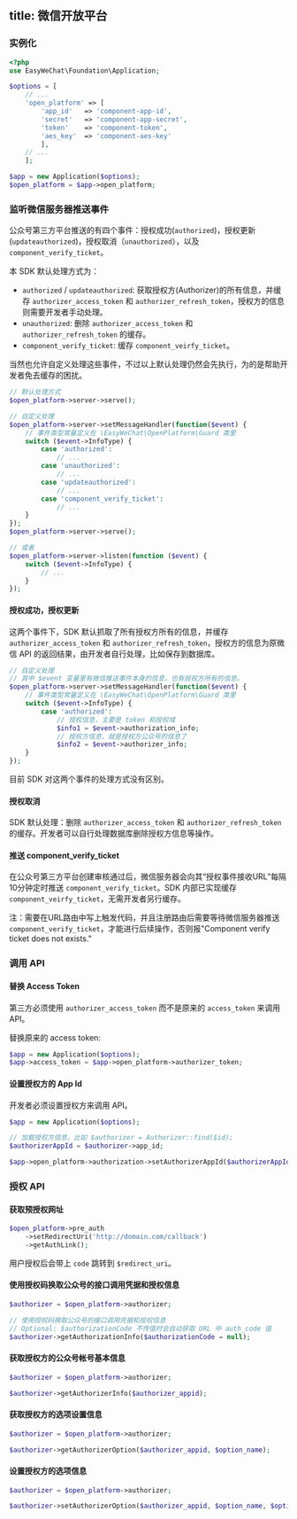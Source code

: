 title: 微信开放平台
---

### 实例化

```php
<?php
use EasyWeChat\Foundation\Application;

$options = [
    // ...
    'open_platform' => [
        'app_id'   => 'component-app-id',
        'secret'   => 'component-app-secret',
        'token'    => 'component-token',
        'aes_key'  => 'component-aes-key'
        ],
    // ...
    ];

$app = new Application($options);
$open_platform = $app->open_platform;
```

### 监听微信服务器推送事件

公众号第三方平台推送的有四个事件：授权成功(`authorized`)，授权更新(`updateauthorized`)，授权取消（`unauthorized`），以及 `component_verify_ticket`。

本 SDK 默认处理方式为：

- `authorized` / `updateauthorized`: 获取授权方(Authorizer)的所有信息，并缓存 `authorizer_access_token` 和 `authorizer_refresh_token`，授权方的信息则需要开发者手动处理。
- `unauthorized`: 删除 `authorizer_access_token` 和 `authorizer_refresh_token` 的缓存。
- `component_verify_ticket`: 缓存 `component_veirfy_ticket`。

当然也允许自定义处理这些事件，不过以上默认处理仍然会先执行，为的是帮助开发者免去缓存的困扰。

```php
// 默认处理方式
$open_platform->server->serve();

// 自定义处理
$open_platform->server->setMessageHandler(function($event) {
    // 事件类型常量定义在 \EasyWeChat\OpenPlatform\Guard 类里
    switch ($event->InfoType) {
        case 'authorized':
            // ...
        case 'unauthorized':
            // ...
        case 'updateauthorized':
            // ...
        case 'component_verify_ticket':
            // ...
    }
});
$open_platform->server->serve();

// 或者
$open_platform->server->listen(function ($event) {
    switch ($event->InfoType) {
        // ...
    }
});
```

#### 授权成功，授权更新

这两个事件下，SDK 默认抓取了所有授权方所有的信息，并缓存 `authorizer_access_token` 和 `authorizer_refresh_token`，授权方的信息为原微信 API 的返回结果，由开发者自行处理，比如保存到数据库。

```php
// 自定义处理
// 其中 $event 变量里有微信推送事件本身的信息，也有授权方所有的信息。
$open_platform->server->setMessageHandler(function($event) {
    // 事件类型常量定义在 \EasyWeChat\OpenPlatform\Guard 类里
    switch ($event->InfoType) {
        case 'authorized':
            // 授权信息，主要是 token 和授权域
            $info1 = $event->authorization_info;
            // 授权方信息，就是授权方公众号的信息了
            $info2 = $event->authorizer_info;
    }
});
```

目前 SDK 对这两个事件的处理方式没有区别。

#### 授权取消

SDK 默认处理：删除 `authorizer_access_token` 和 `authorizer_refresh_token` 的缓存。开发者可以自行处理数据库删除授权方信息等操作。

#### 推送 component_verify_ticket

在公众号第三方平台创建审核通过后，微信服务器会向其“授权事件接收URL”每隔10分钟定时推送 `component_verify_ticket`。SDK 内部已实现缓存 `component_veirfy_ticket`，无需开发者另行缓存。

注：需要在URL路由中写上触发代码，并且注册路由后需要等待微信服务器推送 `component_verify_ticket`，才能进行后续操作，否则报"Component verify ticket does not exists."

### 调用 API

#### 替换 Access Token

第三方必须使用 `authorizer_access_token` 而不是原来的 `access_token` 来调用 API。

替换原来的 access token:

```php
$app = new Application($options);
$app->access_token = $app->open_platform->authorizer_token;
```

#### 设置授权方的 App Id

开发者必须设置授权方来调用 API。

```php
$app = new Application($options);

// 加载授权方信息，比如 $authorizer = Authorizer::find($id);
$authorizerAppId = $authorizer->app_id;

$app->open_platform->authorization->setAuthorizerAppId($authorizerAppId);
```

### 授权 API

#### 获取预授权网址

```php
$open_platform->pre_auth
    ->setRedirectUri('http://domain.com/callback')
    ->getAuthLink();

```

用户授权后会带上 `code` 跳转到 `$redirect_uri`。

#### 使用授权码换取公众号的接口调用凭据和授权信息

```php
$authorizer = $open_platform->authorizer;

// 使用授权码换取公众号的接口调用凭据和授权信息
// Optional: $authorizationCode 不传值时会自动获取 URL 中 auth_code 值
$authorizer->getAuthorizationInfo($authorizationCode = null);
```

#### 获取授权方的公众号帐号基本信息

```php
$authorizer = $open_platform->authorizer;

$authorizer->getAuthorizerInfo($authorizer_appid);
```

#### 获取授权方的选项设置信息

```php
$authorizer = $open_platform->authorizer;

$authorizer->getAuthorizerOption($authorizer_appid, $option_name);
```

#### 设置授权方的选项信息

```php
$authorizer = $open_platform->authorizer;

$authorizer->setAuthorizerOption($authorizer_appid, $option_name, $option_value);
```
